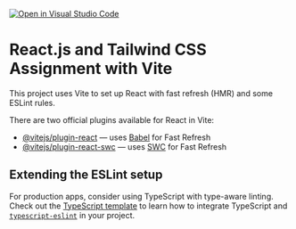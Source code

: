 [![Open in Visual Studio Code](https://classroom.github.com/assets/open-in-vscode-2e0aaae1b6195c2367325f4f02e2d04e9abb55f0b24a779b69b11b9e10269abc.svg)](https://classroom.github.com/online_ide?assignment_repo_id=19914025&assignment_repo_type=AssignmentRepo)

# React.js and Tailwind CSS Assignment with Vite

This project uses Vite to set up React with fast refresh (HMR) and some ESLint rules.

There are two official plugins available for React in Vite:

- [@vitejs/plugin-react](https://github.com/vitejs/vite-plugin-react/blob/main/packages/plugin-react) — uses [Babel](https://babeljs.io/) for Fast Refresh
- [@vitejs/plugin-react-swc](https://github.com/vitejs/vite-plugin-react/blob/main/packages/plugin-react-swc) — uses [SWC](https://swc.rs/) for Fast Refresh

## Extending the ESLint setup

For production apps, consider using TypeScript with type-aware linting. Check out the [TypeScript template](https://github.com/vitejs/vite/tree/main/packages/create-vite/template-react-ts) to learn how to integrate TypeScript and [`typescript-eslint`](https://typescript-eslint.io) in your project.
